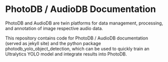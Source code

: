 # PhotoDB / AudioDB Documentation

PhotoDB and AudioDB are twin platforms for data management, processing, and annotation of image respective audio data.

This repository contains code for PhotoDB / AudioDB documentation (served as jekyll site) and the python package photodb_yolo_object_detection, which can be used to quickly train an Ultralytics YOLO model and integrate results into PhotoDB.
